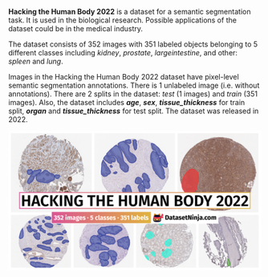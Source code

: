 **Hacking the Human Body 2022** is a dataset for a semantic segmentation task. It is used in the biological research. Possible applications of the dataset could be in the medical industry. 

The dataset consists of 352 images with 351 labeled objects belonging to 5 different classes including *kidney*, *prostate*, *largeintestine*, and other: *spleen* and *lung*.

Images in the Hacking the Human Body 2022 dataset have pixel-level semantic segmentation annotations. There is 1 unlabeled image (i.e. without annotations). There are 2 splits in the dataset: *test* (1 images) and *train* (351 images). Also, the dataset includes ***age***, ***sex***, ***tissue_thickness*** for train split, ***organ*** and ***tissue_thickness*** for test split. The dataset was released in 2022.

<img src="https://github.com/dataset-ninja/hacking-the-human-body-2022/raw/main/visualizations/poster.png">
